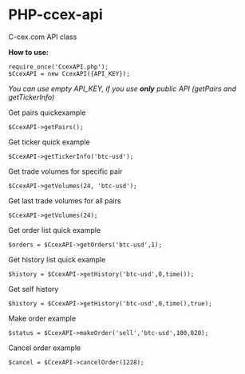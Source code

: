 PHP-ccex-api
============

C-cex.com API class

**How to use:**


```
require_once('CcexAPI.php');
$CcexAPI = new CcexAPI({API_KEY});
```
*You can use empty API_KEY, if you use __only__ public API (getPairs and getTickerInfo)*

Get pairs quickexample
```
$CcexAPI->getPairs();
```

Get ticker quick example
```
$CcexAPI->getTickerInfo('btc-usd');
```

Get trade volumes for specific pair
```
$CcexAPI->getVolumes(24, 'btc-usd');
```

Get last trade volumes for all pairs
```
$CcexAPI->getVolumes(24);
```

Get order list quick example
```
$orders = $CcexAPI->getOrders('btc-usd',1);
```

Get history list quick example
```
$history = $CcexAPI->getHistory('btc-usd',0,time());
```

Get self history
```
$history = $CcexAPI->getHistory('btc-usd',0,time(),true);
```

Make order example
```
$status = $CcexAPI->makeOrder('sell','btc-usd',100,820);
```

Cancel order example
```
$cancel = $CcexAPI->cancelOrder(1228);
```